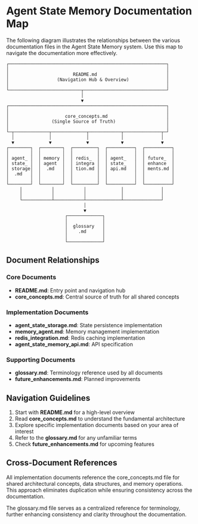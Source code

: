 # **Agent State Memory Documentation Map**

The following diagram illustrates the relationships between the various documentation files in the Agent State Memory system. Use this map to navigate the documentation more effectively.

```
┌───────────────────────────────────────────────────────────┐
│                                                           │
│                        README.md                          │
│                  (Navigation Hub & Overview)              │
│                                                           │
└───────────────────────────┬───────────────────────────────┘
                            │
                            ▼
┌───────────────────────────────────────────────────────────┐
│                                                           │
│                     core_concepts.md                      │
│                (Single Source of Truth)                   │
│                                                           │
└─┬─────────────┬─────────────┬────────────┬──────────────┬─┘
  │             │             │            │              │
  ▼             ▼             ▼            ▼              ▼
┌────────┐  ┌────────┐  ┌─────────┐  ┌──────────┐  ┌──────────┐
│        │  │        │  │         │  │          │  │          │
│ agent_ │  │ memory │  │ redis_  │  │ agent_   │  │ future_  │
│ state_ │  │ agent  │  │ integra │  │ state_   │  │ enhance  │
│ storage│  │  .md   │  │ tion.md │  │ api.md   │  │ ments.md │
│  .md   │  │        │  │         │  │          │  │          │
│        │  │        │  │         │  │          │  │          │
└────────┘  └────────┘  └─────────┘  └──────────┘  └──────────┘
     │           │           │             │              │
     │           │           │             │              │
     └───────────┴───────────┴─────────────┴──────────────┘
                             │
                             ▼
                      ┌─────────────┐
                      │             │
                      │  glossary   │
                      │    .md      │
                      │             │
                      └─────────────┘
```

## **Document Relationships**

### **Core Documents**

- **README.md**: Entry point and navigation hub
- **core_concepts.md**: Central source of truth for all shared concepts

### **Implementation Documents**

- **agent_state_storage.md**: State persistence implementation
- **memory_agent.md**: Memory management implementation
- **redis_integration.md**: Redis caching implementation
- **agent_state_memory_api.md**: API specification

### **Supporting Documents**

- **glossary.md**: Terminology reference used by all documents
- **future_enhancements.md**: Planned improvements

## **Navigation Guidelines**

1. Start with **README.md** for a high-level overview
2. Read **core_concepts.md** to understand the fundamental architecture
3. Explore specific implementation documents based on your area of interest
4. Refer to the **glossary.md** for any unfamiliar terms
5. Check **future_enhancements.md** for upcoming features

## **Cross-Document References**

All implementation documents reference the core_concepts.md file for shared architectural concepts, data structures, and memory operations. This approach eliminates duplication while ensuring consistency across the documentation.

The glossary.md file serves as a centralized reference for terminology, further enhancing consistency and clarity throughout the documentation. 